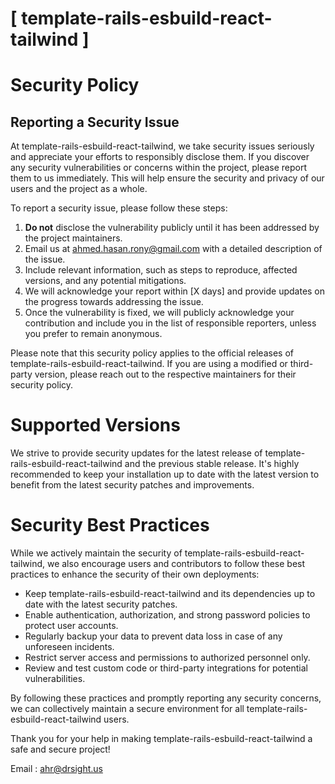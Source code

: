 # [ template-rails-esbuild-react-tailwind ]

# Security Policy

## Reporting a Security Issue

At template-rails-esbuild-react-tailwind, we take security issues seriously and appreciate your efforts to responsibly disclose them. If you discover any security vulnerabilities or concerns within the project, please report them to us immediately. This will help ensure the security and privacy of our users and the project as a whole.

To report a security issue, please follow these steps:

1. **Do not** disclose the vulnerability publicly until it has been addressed by the project maintainers.
2. Email us at [ahmed.hasan.rony@gmail.com](mailto:ahmed.hasan.rony@gmail.com) with a detailed description of the issue.
3. Include relevant information, such as steps to reproduce, affected versions, and any potential mitigations.
4. We will acknowledge your report within [X days] and provide updates on the progress towards addressing the issue.
5. Once the vulnerability is fixed, we will publicly acknowledge your contribution and include you in the list of responsible reporters, unless you prefer to remain anonymous.

Please note that this security policy applies to the official releases of template-rails-esbuild-react-tailwind. If you are using a modified or third-party version, please reach out to the respective maintainers for their security policy.

# Supported Versions

We strive to provide security updates for the latest release of template-rails-esbuild-react-tailwind and the previous stable release. It's highly recommended to keep your installation up to date with the latest version to benefit from the latest security patches and improvements.

# Security Best Practices

While we actively maintain the security of template-rails-esbuild-react-tailwind, we also encourage users and contributors to follow these best practices to enhance the security of their own deployments:

- Keep template-rails-esbuild-react-tailwind and its dependencies up to date with the latest security patches.
- Enable authentication, authorization, and strong password policies to protect user accounts.
- Regularly backup your data to prevent data loss in case of any unforeseen incidents.
- Restrict server access and permissions to authorized personnel only.
- Review and test custom code or third-party integrations for potential vulnerabilities.

By following these practices and promptly reporting any security concerns, we can collectively maintain a secure environment for all template-rails-esbuild-react-tailwind users.

Thank you for your help in making template-rails-esbuild-react-tailwind a safe and secure project!

Email : [ahr@drsight.us](mailto:ahr@drsight.us)


